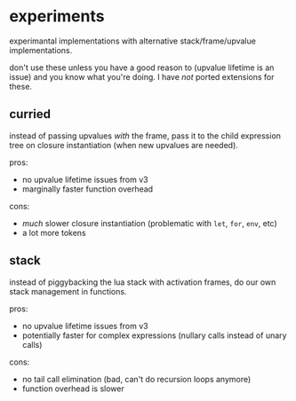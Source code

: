 # experiments

experimantal implementations with alternative stack/frame/upvalue implementations.

don't use these unless you have a good reason to (upvalue lifetime is an issue) and you know what you're doing. I have _not_ ported extensions for these.

## curried
instead of passing upvalues _with_ the frame, pass it to the child expression tree on closure instantiation (when new upvalues are needed).

pros:
- no upvalue lifetime issues from v3
- marginally faster function overhead

cons:
- _much_ slower closure instantiation (problematic with `let`, `for`, `env`, etc)
- a lot more tokens

## stack
instead of piggybacking the lua stack with activation frames, do our own stack management in functions.

pros:
- no upvalue lifetime issues from v3
- potentially faster for complex expressions (nullary calls instead of unary calls)

cons:
- no tail call elimination (bad, can't do recursion loops anymore)
- function overhead is slower
